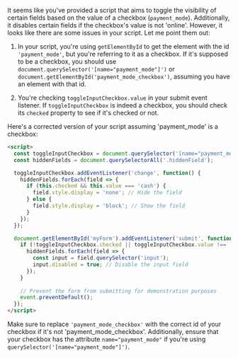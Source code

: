 It seems like you've provided a script that aims to toggle the visibility of certain fields based on the value of a checkbox (`payment_mode`). Additionally, it disables certain fields if the checkbox's value is not 'online'. However, it looks like there are some issues in your script. Let me point them out:

1. In your script, you're using `getElementById` to get the element with the id `'payment_mode'`, but you're referring to it as a checkbox. If it's supposed to be a checkbox, you should use `document.querySelector('[name="payment_mode"]')` or `document.getElementById('payment_mode_checkbox')`, assuming you have an element with that id.

2. You're checking `toggleInputCheckbox.value` in your submit event listener. If `toggleInputCheckbox` is indeed a checkbox, you should check its `checked` property to see if it's checked or not.

Here's a corrected version of your script assuming 'payment_mode' is a checkbox:

```html
<script>
  const toggleInputCheckbox = document.querySelector('[name="payment_mode"]');
  const hiddenFields = document.querySelectorAll('.hiddenField');

  toggleInputCheckbox.addEventListener('change', function() {
    hiddenFields.forEach(field => {
      if (this.checked && this.value === 'cash') {
        field.style.display = 'none'; // Hide the field
      } else {
        field.style.display = 'block'; // Show the field
      }
    });
  });

  document.getElementById('myForm').addEventListener('submit', function(event) {
    if (!toggleInputCheckbox.checked || toggleInputCheckbox.value !== 'online') {
      hiddenFields.forEach(field => {
        const input = field.querySelector('input');
        input.disabled = true; // Disable the input field
      });
    }
    
    // Prevent the form from submitting for demonstration purposes
    event.preventDefault();
  });
</script>
```

Make sure to replace `'payment_mode_checkbox'` with the correct id of your checkbox if it's not 'payment_mode_checkbox'. Additionally, ensure that your checkbox has the attribute `name="payment_mode"` if you're using `querySelector('[name="payment_mode"]')`.